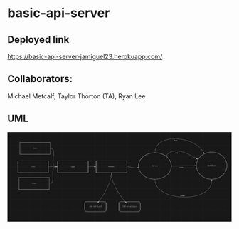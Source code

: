 # basic-api-server

## Deployed link

https://basic-api-server-jamiguel23.herokuapp.com/ 

## Collaborators:

Michael Metcalf, Taylor Thorton (TA), Ryan Lee


## UML

![UML](lab3UML.PNG)
